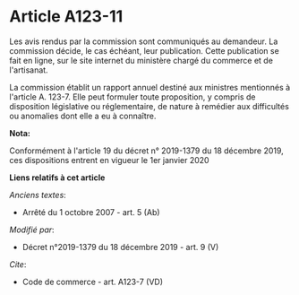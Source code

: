 # Article A123-11

Les avis rendus par la commission sont communiqués au demandeur. La commission décide, le cas échéant, leur publication.
Cette publication se fait en ligne, sur le site internet du ministère chargé du commerce et de l'artisanat.

La commission établit un rapport annuel destiné aux ministres mentionnés à l'article A. 123-7. Elle peut formuler toute
proposition, y compris de disposition législative ou réglementaire, de nature à remédier aux difficultés ou anomalies dont
elle a eu à connaître.

**Nota:**

Conformément à l'article 19 du décret n° 2019-1379 du 18 décembre 2019, ces dispositions entrent en vigueur le 1er janvier
2020

**Liens relatifs à cet article**

_Anciens textes_:

  - Arrêté du 1 octobre 2007 - art. 5 (Ab)

_Modifié par_:

  - Décret n°2019-1379 du 18 décembre 2019 - art. 9 (V)

_Cite_:

  - Code de commerce - art. A123-7 (VD)
